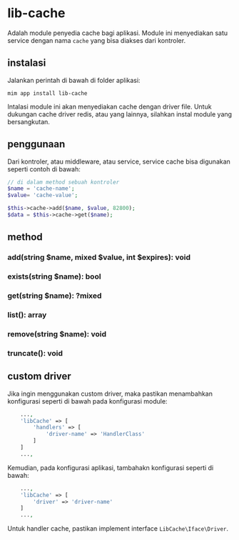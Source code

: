 # lib-cache

Adalah module penyedia cache bagi aplikasi. Module ini menyediakan
satu service dengan nama `cache` yang bisa diakses dari kontroler.

## instalasi

Jalankan perintah di bawah di folder aplikasi:

```
mim app install lib-cache
```

Intalasi module ini akan menyediakan cache dengan driver file. Untuk
dukungan cache driver redis, atau yang lainnya, silahkan instal module
yang bersangkutan.

## penggunaan

Dari kontroler, atau middleware, atau service, service cache bisa digunakan
seperti contoh di bawah:

```php
// di dalam method sebuah kontroler
$name = 'cache-name';
$value= 'cache-value';

$this->cache->add($name, $value, 82800);
$data = $this->cache->get($name);
```

## method

### add(string $name, mixed $value, int $expires): void
### exists(string $name): bool
### get(string $name): ?mixed
### list(): array
### remove(string $name): void
### truncate(): void

## custom driver

Jika ingin menggunakan custom driver, maka pastikan menambahkan konfigurasi seperti 
di bawah pada konfigurasi module:

```php
    ...,
    'libCache' => [
        'handlers' => [
            'driver-name' => 'HandlerClass'
        ]
    ]
    ...,
```

Kemudian, pada konfigurasi aplikasi, tambahakn konfigurasi seperti di bawah:

```php
    ...,
    'libCache' => [
        'driver' => 'driver-name'
    ]
    ...,
```

Untuk handler cache, pastikan implement interface `LibCache\Iface\Driver`.